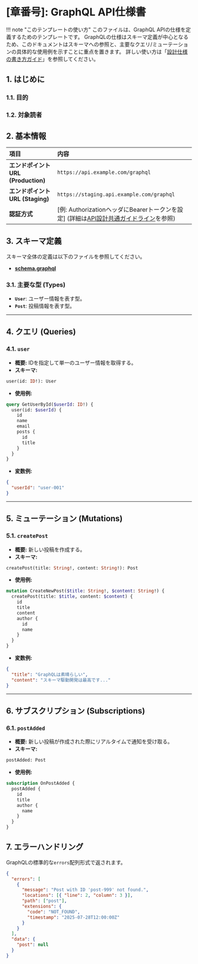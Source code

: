 # [章番号]: GraphQL API仕様書

!!! note "このテンプレートの使い方"
このファイルは、GraphQL APIの仕様を定義するためのテンプレートです。
GraphQLの仕様はスキーマ定義が中心となるため、このドキュメントはスキーマへの参照と、主要なクエリ/ミューテーションの具体的な使用例を示すことに重点を置きます。
詳しい使い方は「[設計仕様の書き方ガイド](ここにガイドへのパスを記述してください)」を参照してください。

## 1. はじめに

### 1.1. 目的

<!-- このGraphQL APIが提供するデータと操作、そしてその目的を簡潔に記述します。 -->

### 1.2. 対象読者

<!-- 例: フロントエンド開発者、モバイルアプリ開発者など -->

## 2. 基本情報

| 項目                               | 内容                                                                                                                                |
| :--------------------------------- | :---------------------------------------------------------------------------------------------------------------------------------- |
| **エンドポイントURL (Production)** | `https://api.example.com/graphql`                                                                                                   |
| **エンドポイントURL (Staging)**    | `https://staging.api.example.com/graphql`                                                                                           |
| **認証方式**                       | [例: AuthorizationヘッダにBearerトークンを設定] (詳細は[API設計共通ガイドライン](../API設計共通ガイドライン.md#1-認証・認可)を参照) |

## 3. スキーマ定義

<!-- GraphQLスキーマ定義ファイル (.graphql) へのリンクを記載します。あるいは、主要な型定義をここに直接記述することも可能です。 -->

スキーマ全体の定義は以下のファイルを参照してください。

- **[schema.graphql](ここにスキーマファイルへのパスを記述してください)**

### 3.1. 主要な型 (Types)

<!-- 特に重要、または複雑な型について、ここで補足説明を行います。 -->

- **`User`**: ユーザー情報を表す型。
- **`Post`**: 投稿情報を表す型。

---

## 4. クエリ (Queries)

<!-- データの取得を行う主要なクエリについて記述します。 -->

### 4.1. `user`

- **概要:** IDを指定して単一のユーザー情報を取得する。
- **スキーマ:**

```graphql
user(id: ID!): User
```

- **使用例:**

```graphql
query GetUserById($userId: ID!) {
  user(id: $userId) {
    id
    name
    email
    posts {
      id
      title
    }
  }
}
```

- **変数例:**

```json
{
  "userId": "user-001"
}
```

---

## 5. ミューテーション (Mutations)

<!-- データの作成、更新、削除を行う主要なミューテーションについて記述します。 -->

### 5.1. `createPost`

- **概要:** 新しい投稿を作成する。
- **スキーマ:**

```graphql
createPost(title: String!, content: String!): Post
```

- **使用例:**

```graphql
mutation CreateNewPost($title: String!, $content: String!) {
  createPost(title: $title, content: $content) {
    id
    title
    content
    author {
      id
      name
    }
  }
}
```

- **変数例:**

```json
{
  "title": "GraphQLは素晴らしい",
  "content": "スキーマ駆動開発は最高です..."
}
```

---

## 6. サブスクリプション (Subscriptions)

<!-- データのリアルタイム更新を受け取るためのサブスクリプションについて記述します。 -->

### 6.1. `postAdded`

- **概要:** 新しい投稿が作成された際にリアルタイムで通知を受け取る。
- **スキーマ:**

```graphql
postAdded: Post
```

- **使用例:**

```graphql
subscription OnPostAdded {
  postAdded {
    id
    title
    author {
      name
    }
  }
}
```

## 7. エラーハンドリング

<!-- GraphQL APIのエラーレスポンス形式について説明します。詳細は[API設計共通ガイドライン](../API設計共通ガイドライン.md#2-エラー設計)を参照してください。 -->

GraphQLの標準的な`errors`配列形式で返されます。

```json
{
  "errors": [
    {
      "message": "Post with ID 'post-999' not found.",
      "locations": [{ "line": 2, "column": 3 }],
      "path": ["post"],
      "extensions": {
        "code": "NOT_FOUND",
        "timestamp": "2025-07-28T12:00:00Z"
      }
    }
  ],
  "data": {
    "post": null
  }
}
```

